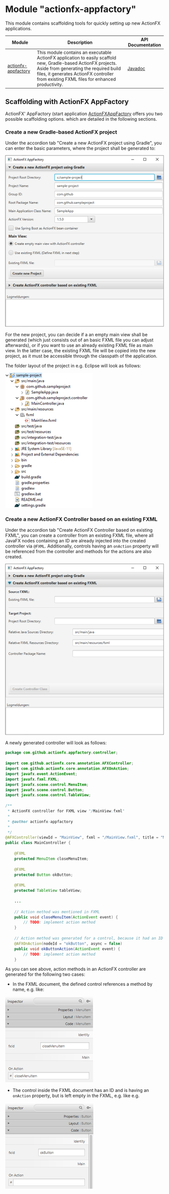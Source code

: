 # Module "actionfx-appfactory"

This module contains scaffolding tools for quickly setting up new ActionFX applications.

Module | Description | API Documentation  
------ | ----------- | ----------------- 
[actionfx-appfactory](README.md) | This module contains an executable ActionFX application to easily scaffold new, Gradle-based ActionFX projects. Aside from generating the required build files, it generates ActionFX controller from existing FXML files for enhanced productivity. | [Javadoc](https://martinkoster.github.io/actionfx/1.7.0/actionfx-appfactory/index.html) 

## Scaffolding with ActionFX AppFactory

ActionFX' AppFactory (start application [ActionFXAppFactory](src/main/java/com/github/actionfx/appfactory/ActionFXAppFactory.java) offers you two possible scaffolding options.  which are detailed in the following sections.

### Create a new Gradle-based ActionFX project

Under the accordion tab "Create a new ActionFX project using Gradle", you can enter the basic parameters, where the project shall be generated to:

![Create Project UI](docs/images/appfactory-project.png)

For the new project, you can decide if a an empty main view shall be generated (which just consists out of an basic FXML file you can adjust afterwards), or if you want to use an already existing FXML file as main view. In the latter case, the existing FXML file will be copied into the new project, as it must be accessible through the classpath of the application.

The folder layout of the project in e.g. Eclipse will look as follows:

![Folder Layout](docs/images/appfactory-folderlayout.png)



### Create a new ActionFX Controller based on an existing FXML

Under the accordion tab "Create ActionFX Controller based on existing FXML", you can create a controller from an existing FXML file, where all JavaFX nodes containing an ID are already injected into the created controller via `@FXML`. Additionally, controls having an `onAction` property will be referenced from the controller and methods for the actions are also created.
 
![Create Project UI](docs/images/appfactory-controller.png)

A newly generated controller will look as follows:

```java
package com.github.actionfx.appfactory.controller;

import com.github.actionfx.core.annotation.AFXController;
import com.github.actionfx.core.annotation.AFXOnAction;
import javafx.event.ActionEvent;
import javafx.fxml.FXML;
import javafx.scene.control.MenuItem;
import javafx.scene.control.Button;
import javafx.scene.control.TableView;

/**
 * ActionFX controller for FXML view "/MainView.fxml"
 *
 * @author actionfx-appfactory
 *
 */
@AFXController(viewId = "MainView", fxml = "/MainView.fxml", title = "MainView")
public class MainController {

	@FXML
	protected MenuItem closeMenuItem;
	
	@FXML
	protected Button okButton;
	
	@FXML
	protected TableView tableView;
	
    ...

	// Action method was mentioned in FXML 
	public void closeMenuItem(ActionEvent event) {
		// TODO: implement action method
	}
	
	// Action method was generated for a control, because it had an ID
	@AFXOnAction(nodeId = "okButton", async = false)
	public void okButtonAction(ActionEvent event) {
		// TODO: implement action method
	}
```

As you can see above, action methods in an ActionFX controller are generated for the following two cases:
- In the FXML document, the defined control references a method by name, e.g. like: 

![SceneBuilder On Action](docs/images/scenebuilder-onaction.png)
- The control inside the FXML document has an ID and is having an `onAction` property, but is left empty in the FXML, e.g. like e.g.

![SceneBuilder On Action](docs/images/scenebuilder-id.png)



 
